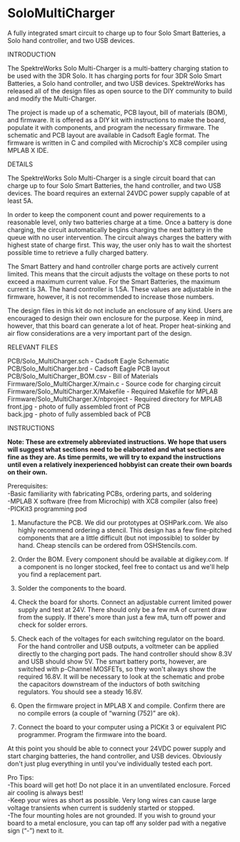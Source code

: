 # SoloMultiCharger
A fully integrated smart circuit to charge up to four Solo Smart Batteries, a Solo hand controller, and two USB devices.

INTRODUCTION

The SpektreWorks Solo Multi-Charger is a multi-battery charging station to be used with the 3DR Solo. It has charging ports for four 3DR Solo Smart Batteries, a Solo hand controller, and two USB devices. SpektreWorks has released all of the design files as open source to the DIY community to build and modify the Multi-Charger. 

The project is made up of a schematic, PCB layout, bill of materials (BOM), and firmware. It is offered as a DIY kit with instructions to make the board, populate it with components, and program the necessary firmware. The schematic and PCB layout are available in Cadsoft Eagle format. The firmware is written in C and compiled with Microchip's XC8 compiler using MPLAB X IDE.
  


DETAILS

The SpektreWorks Solo Multi-Charger is a single circuit board that can charge up to four Solo Smart Batteries, the hand controller, and two USB devices. The board requires an external 24VDC power supply capable of at least 5A.

In order to keep the component count and power requirements to a reasonable level, only two batteries charge at a time. Once a battery is done charging, the circuit automatically begins charging the next battery in the queue with no user intervention. The circuit always charges the battery with highest state of charge first. This way, the user only has to wait the shortest possible time to retrieve a fully charged battery.

The Smart Battery and hand controller charge ports are actively current limited. This means that the circuit adjusts the voltage on these ports to not exceed a maximum current value. For the Smart Batteries, the maximum current is 3A. The hand controller is 1.5A. These values are adjustable in the firmware, however, it is not recommended to increase those numbers.

The design files in this kit do not include an enclosure of any kind. Users are encouraged to design their own enclosure for the purpose. Keep in mind, however, that this board can generate a lot of heat. Proper heat-sinking and air flow considerations are a very important part of the design.
  


RELEVANT FILES

PCB/Solo_MultiCharger.sch - Cadsoft Eagle Schematic  
PCB/Solo_MultiCharger.brd - Cadsoft Eagle PCB layout  
PCB/Solo_MultiCharger_BOM.csv - Bill of Materials  
Firmware/Solo_MultiCharger.X/main.c - Source code for charging circuit  
Firmware/Solo_MultiCharger.X/Makefile - Required Makefile for MPLAB  
Firmware/Solo_MultiCharger.X/nbproject - Required directory for MPLAB  
front.jpg - photo of fully assembled front of PCB  
back.jpg - photo of fully assembled back of PCB  
  


INSTRUCTIONS

**Note: These are extremely abbreviated instructions. We hope that users will suggest what sections need to be elaborated and what sections are fine as they are. As time permits, we will try to expand the instructions until even a relatively inexperienced hobbyist can create their own boards on their own.**

Prerequisites:  
	-Basic familiarity with fabricating PCBs, ordering parts, and soldering  
	-MPLAB X software (free from Microchip) with XC8 compiler (also free)  
	-PICKit3 programming pod  

1. Manufacture the PCB. We did our prototypes at OSHPark.com. We also highly recommend ordering a stencil. This design has a few fine-pitched components that are a little difficult (but not impossible) to solder by hand. Cheap stencils can be ordered from OSHStencils.com.

2. Order the BOM. Every component should be available at digikey.com. If a component is no longer stocked, feel free to contact us and we'll help you find a replacement part.

3. Solder the components to the board.

4. Check the board for shorts. Connect an adjustable current limited power supply and test at 24V. There should only be a few mA of current draw from the supply. If there's more than just a few mA, turn off power and check for solder errors.

5. Check each of the voltages for each switching regulator on the board. For the hand controller and USB outputs, a voltmeter can be applied directly to the charging port pads. The hand controller should show 8.3V and USB should show 5V. The smart battery ports, however, are switched with p-Channel MOSFETs, so they won't always show the required 16.8V. It will be necessary to look at the schematic and probe the capacitors downstream of the inductors of both switching regulators. You should see a steady 16.8V.

5. Open the firmware project in MPLAB X and compile. Confirm there are no compile errors (a couple of “warning (752)” are ok).

6. Connect the board to your computer using a PICKit 3 or equivalent PIC programmer. Program the firmware into the board.

At this point you should be able to connect your 24VDC power supply and start charging batteries, the hand controller, and USB devices. Obviously don't just plug everything in until you've individually tested each port.

Pro Tips:  
	-This board will get hot! Do not place it in an unventilated enclosure. Forced air cooling is always best!  
	-Keep your wires as short as possible. Very long wires can cause large voltage transients when current is suddenly started or stopped.  
	-The four mounting holes are not grounded. If you wish to ground your board to a metal enclosure, you can tap off any solder pad with a negative sign (“-”) next to it.
